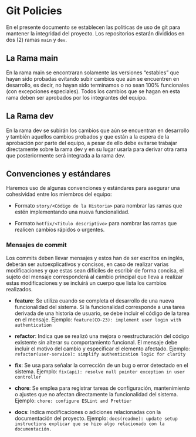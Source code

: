 # Git Policies

En el presente documento se establecen las politicas de uso de git para mantener la integridad del proyecto. Los repositorios estarán divididos en dos (2) ramas `main` y `dev`.

## La Rama main
En la rama main se encontraran solamente las versiones “estables” que hayan sido probadas evitando subir cambios que aún se encuentren en desarrollo, es decir, no hayan sido terminamos o no sean 100% funcionales (con excepciones especiales). Todos los cambios que se hagan en esta rama deben ser aprobados por los integrantes del equipo.

## La Rama dev
En la rama dev se subirán los cambios que aún se encuentran en desarrollo y también aquellos cambios probados y que están a la espera de la aprobación por parte del equipo, a pesar de ello debe evitarse trabajar directamente sobre la rama dev y en su lugar usarla para derivar otra rama que posteriormente será integrada a la rama dev.


## Convenciones y estándares
Haremos uso de algunas convenciones y estándares para asegurar una cohesividad entre los miembros del equipo:

- Formato `story/<Código de la Historia>` para nombrar las ramas que estén implementando una nueva funcionalidad.

- Formato `hotfix/<Titulo descriptivo>` para nombrar las ramas que realicen cambios rápidos o urgentes.

### Mensajes de commit

 Los commits deben llevar mensajes y estos han de ser escritos en inglés, deberán ser autoexplicativos y concisos, en caso de realizar varias modificaciones y que estas sean difíciles de escribir de forma concisa, el sujeto del mensaje corresponderá al cambio principal que lleva a realizar estas modificaciones y se incluirá un cuerpo que lista los cambios realizados.

- **feature**: Se utiliza cuando se completa el desarrollo de una nueva funcionalidad del sistema. Si la funcionalidad corresponde a una tarea derivada de una historia de usuario, se debe incluir el código de la tarea en el mensaje.
    Ejemplo:
        `feature(CO-23): implement user login with authentication`


- **refactor**: Indica que se realizó una mejora o reestructuración del código existente sin alterar su comportamiento funcional. El mensaje debe incluir el motivo del cambio y especificar el elemento afectado.
    Ejemplo:
        `refactor(user-service): simplify authentication logic for clarity`

- **fix**: Se usa para señalar la corrección de un bug o error detectado en el sistema.
    Ejemplo:
        `fix(api): resolve null pointer exception in user controller`

- **chore**: Se emplea para registrar tareas de configuración, mantenimiento o ajustes que no afectan directamente la funcionalidad del sistema.
    Ejemplo:
        `chore: configure ESLint and Prettier`

- **docs**: Indica modificaciones o adiciones relacionadas con la documentación del proyecto.
    Ejemplo:
        `docs(readme): update setup instructions explicar que se hizo algo relacionado con la documentación.`

